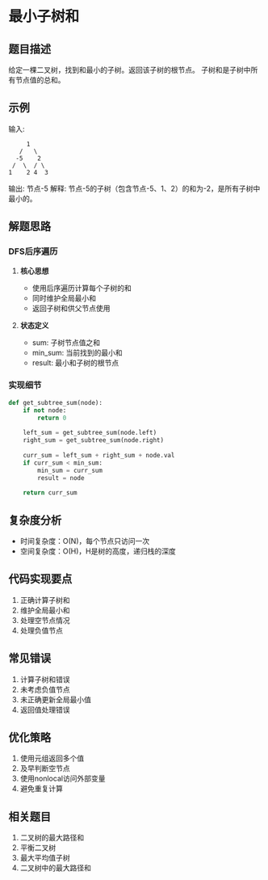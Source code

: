 # 最小子树和

## 题目描述
给定一棵二叉树，找到和最小的子树。返回该子树的根节点。
子树和是子树中所有节点值的总和。

## 示例
输入:
```
     1
   /   \
  -5    2
 /  \  / \
1    2 4  3
```
输出: 节点-5
解释: 节点-5的子树（包含节点-5、1、2）的和为-2，是所有子树中最小的。

## 解题思路

### DFS后序遍历
1. **核心思想**
   - 使用后序遍历计算每个子树的和
   - 同时维护全局最小和
   - 返回子树和供父节点使用

2. **状态定义**
   - sum: 子树节点值之和
   - min_sum: 当前找到的最小和
   - result: 最小和子树的根节点

### 实现细节
```python
def get_subtree_sum(node):
    if not node:
        return 0
        
    left_sum = get_subtree_sum(node.left)
    right_sum = get_subtree_sum(node.right)
    
    curr_sum = left_sum + right_sum + node.val
    if curr_sum < min_sum:
        min_sum = curr_sum
        result = node
        
    return curr_sum
```

## 复杂度分析
- 时间复杂度：O(N)，每个节点只访问一次
- 空间复杂度：O(H)，H是树的高度，递归栈的深度

## 代码实现要点
1. 正确计算子树和
2. 维护全局最小和
3. 处理空节点情况
4. 处理负值节点

## 常见错误
1. 计算子树和错误
2. 未考虑负值节点
3. 未正确更新全局最小值
4. 返回值处理错误

## 优化策略
1. 使用元组返回多个值
2. 及早判断空节点
3. 使用nonlocal访问外部变量
4. 避免重复计算

## 相关题目
1. 二叉树的最大路径和
2. 平衡二叉树
3. 最大平均值子树
4. 二叉树中的最大路径和 